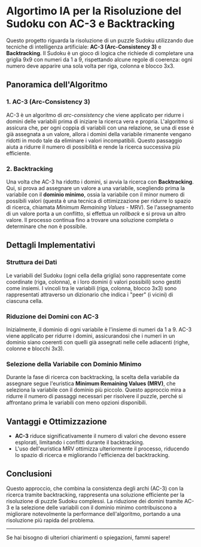 # Algortimo IA per la Risoluzione del Sudoku con AC-3 e Backtracking

Questo progetto riguarda la risoluzione di un puzzle Sudoku utilizzando due tecniche di intelligenza artificiale: **AC-3 (Arc-Consistency 3)** e **Backtracking**. Il Sudoku è un gioco di logica che richiede di completare una griglia 9x9 con numeri da 1 a 9, rispettando alcune regole di coerenza: ogni numero deve apparire una sola volta per riga, colonna e blocco 3x3.

## Panoramica dell'Algoritmo

### 1. **AC-3 (Arc-Consistency 3)**

AC-3 è un algoritmo di *arc-consistency* che viene applicato per ridurre i domini delle variabili prima di iniziare la ricerca vera e propria. L'algoritmo si assicura che, per ogni coppia di variabili con una relazione, se una di esse è già assegnata a un valore, allora i domini della variabile rimanente vengano ridotti in modo tale da eliminare i valori incompatibili. Questo passaggio aiuta a ridurre il numero di possibilità e rende la ricerca successiva più efficiente.

### 2. **Backtracking**

Una volta che AC-3 ha ridotto i domini, si avvia la ricerca con **Backtracking**. Qui, si prova ad assegnare un valore a una variabile, scegliendo prima la variabile con il **dominio minimo**, ossia la variabile con il minor numero di possibili valori (questa è una tecnica di ottimizzazione per ridurre lo spazio di ricerca, chiamata *Minimum Remaining Values* - MRV). Se l'assegnamento di un valore porta a un conflitto, si effettua un *rollback* e si prova un altro valore. Il processo continua fino a trovare una soluzione completa o determinare che non è possibile.

## Dettagli Implementativi

### Struttura dei Dati

Le variabili del Sudoku (ogni cella della griglia) sono rappresentate come coordinate (riga, colonna), e i loro domini (i valori possibili) sono gestiti come insiemi. I vincoli tra le variabili (riga, colonna, blocco 3x3) sono rappresentati attraverso un dizionario che indica i "peer" (i vicini) di ciascuna cella.

### Riduzione dei Domini con AC-3

Inizialmente, il dominio di ogni variabile è l'insieme di numeri da 1 a 9. AC-3 viene applicato per ridurre i domini, assicurandosi che i numeri in un dominio siano coerenti con quelli già assegnati nelle celle adiacenti (righe, colonne e blocchi 3x3).

### Selezione della Variabile con Dominio Minimo

Durante la fase di ricerca con backtracking, la scelta della variabile da assegnare segue l'euristica **Minimum Remaining Values (MRV)**, che seleziona la variabile con il dominio più piccolo. Questo approccio mira a ridurre il numero di passaggi necessari per risolvere il puzzle, perché si affrontano prima le variabili con meno opzioni disponibili.

## Vantaggi e Ottimizzazione

- **AC-3** riduce significativamente il numero di valori che devono essere esplorati, limitando i conflitti durante il backtracking.
- L'uso dell'euristica MRV ottimizza ulteriormente il processo, riducendo lo spazio di ricerca e migliorando l'efficienza del backtracking.

## Conclusioni

Questo approccio, che combina la consistenza degli archi (AC-3) con la ricerca tramite backtracking, rappresenta una soluzione efficiente per la risoluzione di puzzle Sudoku complessi. La riduzione dei domini tramite AC-3 e la selezione delle variabili con il dominio minimo contribuiscono a migliorare notevolmente la performance dell'algoritmo, portando a una risoluzione più rapida del problema.

---

Se hai bisogno di ulteriori chiarimenti o spiegazioni, fammi sapere!

